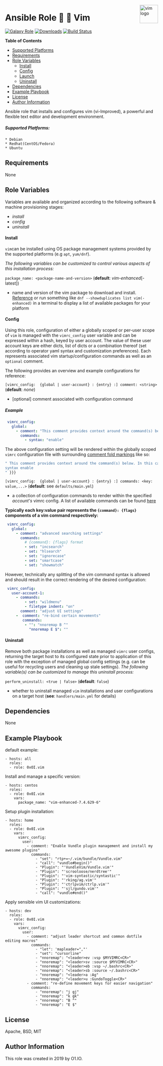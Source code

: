 <p><img src="https://upload.wikimedia.org/wikipedia/commons/thumb/9/9f/Vimlogo.svg/767px-Vimlogo.svg.png" alt="vim logo" title="vim" align="right" height="60" /></p>

Ansible Role :art: :memo: Vim
=========
[![Galaxy Role](https://img.shields.io/ansible/role/44928.svg)](https://galaxy.ansible.com/0x0I/vim)
[![Downloads](https://img.shields.io/ansible/role/d/44928.svg)](https://galaxy.ansible.com/0x0I/vim)
[![Build Status](https://travis-ci.org/0x0I/ansible-role-vim.svg?branch=master)](https://travis-ci.org/0x0I/ansible-role-vim)

**Table of Contents**
  - [Supported Platforms](#supported-platforms)
  - [Requirements](#requirements)
  - [Role Variables](#role-variables)
      - [Install](#install)
      - [Config](#config)
      - [Launch](#launch)
      - [Uninstall](#uninstall)
  - [Dependencies](#dependencies)
  - [Example Playbook](#example-playbook)
  - [License](#license)
  - [Author Information](#author-information)

Ansible role that installs and configures vim (vi-Improved), a powerful and flexible text editor
and development environment.

##### Supported Platforms:
```
* Debian
* Redhat(CentOS/Fedora)
* Ubuntu
```

Requirements
------------

None

Role Variables
--------------
Variables are available and organized according to the following software & machine provisioning stages:
* _install_
* _config_
* _uninstall_

#### Install

`vim`can be installed using OS package management systems provided by the supported platforms (e.g `apt`, `yum/dnf`).

_The following variables can be customized to control various aspects of this installation process:_

`package_name: <package-name-and-version>` (**default**: *vim-enhanced*[-latest])
- name and version of the vim package to download and install. [Reference](http://fr2.rpmfind.net/linux/rpm2html/search.php?query=vim&submit=Search+...&system=&arch=) or run something like `dnf --showduplicates list vim(-enhanced)` in a terminal to display a list of available packages for your platform

#### Config

Using this role, configuration of either a globally scoped or per-user scope of `vim` is managed with the `vimrc_config` user variable and can be expressed within a hash, keyed by user account. The value of these user account keys are either dicts, list of dicts or a combination thereof (set according to operator yaml syntax and customization preferences). Each represents associated vim startup/configuration commands as well as an `optional` comment.

The following provides an overview and example configurations for reference:

`[vimrc_config:  {global | user-account} : {entry} :] comment: <string>` (**default**: *none*)
- [optional] comment associated with configuration command

##### Example

 ```yaml
  vimrc_config:
    global:
      - comment: "This comment provides context around the command(s) below. In this case, enable syntax-highlighting."
        commands:
          - syntax: "enable"
  ```
  
  The above configuration setting will be rendered within the globally scoped `vimrc` configuration file with surrounding [comment fold markings](http://vimdoc.sourceforge.net/htmldoc/fold.html#folds) like so:
  
  ```bash
 " This comment provides context around the command(s) below. In this case, enable syntax-highlighting {{{
 syntax enable
 " }}}
  ``` 

`[vimrc_config:  {global | user-account} : {entry} :] commands: <key: value,...>` (**default**: see `defaults/main.yml`)
- a collection of configuration commands to render within the specified *account's* vimrc config. A list of available commands can be found [here](https://vimhelp.org/usr_05.txt.html#usr_05.txt)

**Typically each key:value pair represents the `{command}: {flags}` components of a vim command respectively:**

 ```yaml
  vimrc_config:
    global:
      - comment: "advanced searching settings"
        commands:
          # {command}: {flags} format
          - set: "incsearch"
          - set: "hlsearch"
          - set: "ignorecase"
          - set: "smartcase"
          - set: "showmatch"
  ```
  
However, technically any splitting of the vim command syntax is allowed and should result in the correct rendering of the desired configuration:

 ```yaml
  vimrc_config:
    user-account-1:
      - commands:
          - set: "wildmenu"
          - filetype indent: "on"
        comment: "adjust UI settings"
      -  comment: "re-bind certain movements"
         commands:
          - "": "nnoremap B ^"
            "nnoremap E $": ""
  ```
  
  #### Uninstall

Remove both package installations as well as managed `vimrc` user configs, returning the target host to its configured state prior to application of this role with the exception of managed global config settings (e.g. can be useful for recycling users and cleaning up stale settings).
_The following variable(s) can be customized to manage this uninstall process:_

`perform_uninstall: <true | false>` (**default**: `false`)
- whether to uninstall managed `vim` installations and user configurations on a target host (**see**: `handlers/main.yml` for details)

Dependencies
------------

None

Example Playbook
----------------
default example:
```
- hosts: all
  roles:
  - role: 0xOI.vim
```

Install and manage a specific version:
```
- hosts: centos
  roles:
  - role: 0x0I.vim
    vars:
      package_name: "vim-enhanced-7.4.629-6"
```

Setup plugin installation:
```
- hosts: home
  roles:
  - role: 0x0I.vim
    vars:
      vimrc_config:
        user:
          - comment: "Enable Vundle plugin management and install my awesome plugins"
            commands:
              - "set": "rtp+=~/.vim/bundle/Vundle.vim"
              - "call": "vundle#begin()"
              - "Plugin": "'VundleVim/Vundle.vim'"
              - "Plugin": "'scrooloose/nerdtree'"
              - "Plugin": "'vim-syntastic/syntastic'"
              - "Plugin": "'rking/ag.vim'"
              - "Plugin": "'ctrlpvim/ctrlp.vim'"
              - "Plugin": "'sjl/gundo.vim'"
              - "call": "vundle#end()"
```

Apply sensible vim UI customizations:
```
- hosts: dev
  roles:
  - role: 0x0I.vim
    vars:
      vimrc_config:
        user:
          - comment: "adjust leader shortcut and common dotfile editing macros"
            commands:
              - "let": 'mapleader=","'
              - "set": "cursorline"
              - "nnoremap": "<leader>ev :vsp $MYVIMRC<CR>"
              - "nnoremap": "<leader>sv :source $MYVIMRC<CR>"
              - "nnoremap": "<leader>eb :vsp ~/.bashrc<CR>"
              - "nnoremap": "<leader>sb :source ~/.bashrc<CR>"
              - "nnoremap": "<leader>a :Ag"
              - "nnoremap": "<leader>u :GundoToggle<CR>"
          - comment: "re-define movement keys for easier navigation"
            commands:
              - "nnoremap": "j gj"
              - "nnoremap": "k gk"
              - "nnoremap": "B ^"
              - "nnoremap": "E $"
```
License
-------

Apache, BSD, MIT

Author Information
------------------

This role was created in 2019 by O1.IO.
